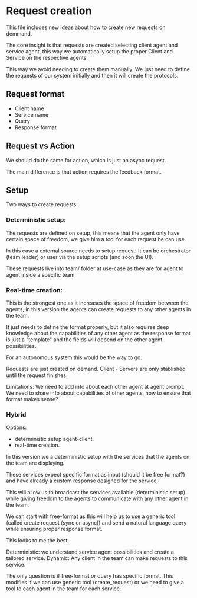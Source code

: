 # Request creation

This file includes new ideas about how to create new requests on demmand.

The core insight is that requests are created selecting client agent and service agent, this way we automatically setup the proper Client and Service on the respective agents.

This way we avoid needing to create them manually. We just need to define the requests of our system initially and then it will create the protocols.

## Request format
- Client name
- Service name
- Query
- Response format

## Request vs Action

We should do the same for action, which is just an async request.

The main difference is that action requires the feedback format.

## Setup

Two ways to create requests:

### Deterministic setup:

The requests are defined on setup, this means that the agent only have certain space of freedom, we give him a tool for each request he can use.

In this case a external source needs to setup request. It can be orchestrator (team leader) or user via the setup scripts (and soon the UI).

These requests live into team/ folder at use-case as they are for agent to agent inside a specific team.

### Real-time creation:

This is the strongest one as it increases the space of freedom between the agents, in this version the agents can create requests to any other agents in the team.

It just needs to define the format properly, but it also requires deep knowledge about the capabilities of any other agent as the response format is just a "template" and the fields will depend on the other agent possibilities.

For an autonomous system this would be the way to go:

Requests are just created on demand.
Client - Servers are only stablished until the request finishes.

Limitations:
We need to add info about each other agent at agent prompt.
We need to share info about capabilities of other agents, how to ensure that format makes sense?

### Hybrid

Options:
- deterministic setup agent-client.
- real-time creation.

In this version we a deterministic setup with the services that the agents on the team are displaying.

These services expect specific format as input (should it be free format?) and have already a custom response designed for the service.

This will allow us to broadcast the services available (deterministic setup) while giving freedom to the agents to communicate with any other agent in the team.

We can start with free-format as this will help us to use a generic tool (called create request (sync or async)) and send a natural language query while ensuring proper response format.

This looks to me the best:

Deterministic: we understand service agent possibilities and create a tailored service.
Dynamic: Any client in the team can make requests to this service.

The only question is if free-format or query has specific format.
This modifies if we can use generic tool (create_request) or we need to give a tool to each agent in the team for each service.
